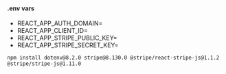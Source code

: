 #### .env vars

- REACT_APP_AUTH_DOMAIN=
- REACT_APP_CLIENT_ID=
- REACT_APP_STRIPE_PUBLIC_KEY=
- REACT_APP_STRIPE_SECRET_KEY=

```
npm install dotenv@8.2.0 stripe@8.130.0 @stripe/react-stripe-js@1.1.2 @stripe/stripe-js@1.11.0
```
